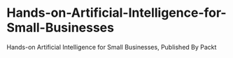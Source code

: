 # Hands-on-Artificial-Intelligence-for-Small-Businesses
Hands-on Artificial Intelligence for Small Businesses, Published By Packt
